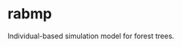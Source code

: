 
<!-- README.md is generated from README.Rmd. Please edit that file -->

# rabmp

Individual-based simulation model for forest trees.
